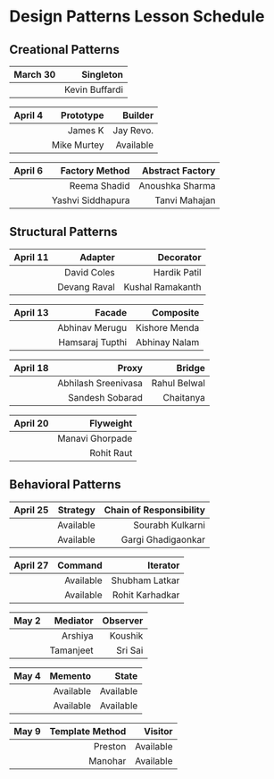 # Design Patterns Lesson Schedule

## Creational Patterns

|  March 30 | Singleton |
|---------:|----------:|
|          | Kevin Buffardi |


|  April 4 | Prototype | Builder   |
|---------:|----------:|----------:|
|          | James K   | Jay Revo. |
|          | Mike Murtey | Available |

|  April 6 | Factory Method | Abstract Factory |
|---------:|----------:|----------:|
|          | Reema Shadid | Anoushka Sharma |
|          | Yashvi Siddhapura | Tanvi Mahajan |

## Structural Patterns

|  April 11 | Adapter | Decorator   |
|---------:|----------:|----------:|
|          | David Coles | Hardik Patil|
|          | Devang Raval | Kushal Ramakanth |

|  April 13 | Facade | Composite   |
|---------:|----------:|----------:|
|          | Abhinav Merugu | Kishore Menda |
|          | Hamsaraj Tupthi | Abhinay Nalam |

|  April 18 | Proxy | Bridge   |
|---------:|----------:|----------:|
|          | Abhilash Sreenivasa | Rahul Belwal |
|          | Sandesh Sobarad | Chaitanya |


|  April 20 | Flyweight |
|---------:|----------:|
|          | Manavi Ghorpade |
|          | Rohit Raut |


## Behavioral Patterns

|  April 25 | Strategy | Chain of Responsibility |
|---------:|----------:|----------:|
|          | Available | Sourabh Kulkarni |
|          | Available | Gargi Ghadigaonkar |


|  April 27 | Command |        Iterator |
|---------:|----------:|----------------:|
|          | Available |  Shubham Latkar |
|          | Available | Rohit Karhadkar |


|  May 2   | Mediator  | Observer  |
|---------:|----------:|----------:|
|          | Arshiya   | Koushik   |
|          | Tamanjeet | Sri Sai   |

|  May 4 | Memento | State   |
|---------:|----------:|----------:|
|          | Available | Available |
|          | Available | Available |

|  May 9   | Template Method | Visitor |
|---------:|----------:|----------:|
|          | Preston | Available |
|          | Manohar | Available |
